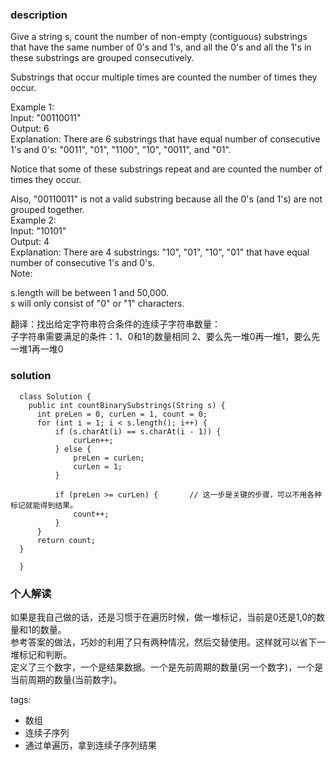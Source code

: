 ### description    
  Give a string s, count the number of non-empty (contiguous) substrings that have the same number of 0's and 1's, and all the 0's and all the 1's in these substrings are grouped consecutively.  
    
  Substrings that occur multiple times are counted the number of times they occur.  
    
  Example 1:  
  Input: "00110011"  
  Output: 6  
  Explanation: There are 6 substrings that have equal number of consecutive 1's and 0's: "0011", "01", "1100", "10", "0011", and "01".  
    
  Notice that some of these substrings repeat and are counted the number of times they occur.  
    
  Also, "00110011" is not a valid substring because all the 0's (and 1's) are not grouped together.  
  Example 2:  
  Input: "10101"  
  Output: 4  
  Explanation: There are 4 substrings: "10", "01", "10", "01" that have equal number of consecutive 1's and 0's.  
  Note:  
    
  s.length will be between 1 and 50,000.  
  s will only consist of "0" or "1" characters.  
    
  翻译：找出给定字符串符合条件的连续子字符串数量：  
    子字符串需要满足的条件：1、0和1的数量相同 2、要么先一堆0再一堆1，要么先一堆1再一堆0  
### solution    
```    
  class Solution {  
    public int countBinarySubstrings(String s) {  
      int preLen = 0, curLen = 1, count = 0;  
      for (int i = 1; i < s.length(); i++) {  
          if (s.charAt(i) == s.charAt(i - 1)) {  
              curLen++;  
          } else {  
              preLen = curLen;  
              curLen = 1;  
          }  
    
          if (preLen >= curLen) {       // 这一步是关键的步骤，可以不用各种标记就能得到结果。  
              count++;  
          }  
      }  
      return count;  
  }  
    
  }  
```    
    
### 个人解读    
  如果是我自己做的话，还是习惯于在遍历时候，做一堆标记，当前是0还是1,0的数量和1的数量。  
  参考答案的做法，巧妙的利用了只有两种情况，然后交替使用。这样就可以省下一堆标记和判断。  
  定义了三个数字，一个是结果数据。一个是先前周期的数量(另一个数字)，一个是当前周期的数量(当前数字)。  
    
tags:    
  -  数组  
  -  连续子序列  
  -  通过单遍历，拿到连续子序列结果  
